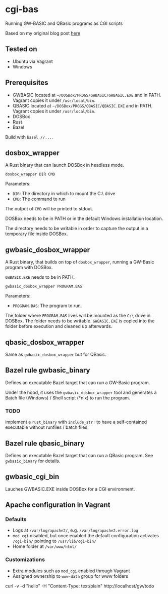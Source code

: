 # cgi-bas

Running GW-BASIC and QBasic programs as CGI scripts

Based on my original blog post [here](https://ngeor.com/2020/02/22/gwbasic-in-docker.html)

## Tested on

- Ubuntu via Vagrant
- Windows

## Prerequisites

- GWBASIC located at `~/DOSBox/PROGS/GWBASIC/GWBASIC.EXE` and in PATH.
  Vagrant copies it under `/usr/local/bin`.
- QBASIC located at `~/DOSBox/PROGS/QBASIC/QBASIC.EXE` and in PATH.
  Vagrant copies it under `/usr/local/bin`.
- DOSBox
- Rust
- Bazel

Build with `bazel //...`.

## dosbox_wrapper

A Rust binary that can launch DOSBox in headless mode.

```
dosbox_wrapper DIR CMD
```

Parameters:

- `DIR`: The directory in which to mount the C:\ drive
- `CMD`: The command to run

The output of `CMD` will be printed to stdout.

DOSBox needs to be in PATH or in the default Windows installation location.

The directory needs to be writable in order to capture the output
in a temporary file inside DOSBox.

## gwbasic_dosbox_wrapper

A Rust binary, that builds on top of `dosbox_wrapper`,
running a GW-Basic program with DOSBox.

`GWBASIC.EXE` needs to be in PATH.

```
gwbasic_dosbox_wrapper PROGRAM.BAS
```

Parameters:

- `PROGRAM.BAS`: The program to run.

The folder where `PROGRAM.BAS` lives will be mounted as the `C:\` drive
in DOSBox. The folder needs to be writable. `GWBASIC.EXE` is copied
into the folder before execution and cleaned up afterwards.

## qbasic_dosbox_wrapper

Same as `gwbasic_dosbox_wrapper` but for QBasic.

## Bazel rule gwbasic_binary

Defines an executable Bazel target that can run a GW-Basic program.

Under the hood, it uses the `gwbasic_dosbox_wrapper` tool and generates
a Batch file (Windows) / Shell script (*nix) to run the program.

### TODO

implement a `rust_binary` with `include_str!` to have a self-contained
executable without runfiles / batch files.

## Bazel rule qbasic_binary

Defines an executable Bazel target that can run a QBasic program.
See `gwbasic_binary` for details.

## gwbasic_cgi_bin

Lauches GWBASIC.EXE inside DOSBox for a CGI environment.

## Apache configuration in Vagrant

### Defaults

- Logs at `/var/log/apache2/`, e.g. `/var/log/apache2.error.log`
- `mod_cgi` disabled, but once enabled the default configuration
  activates `/cgi-bin/` pointing to `/usr/lib/cgi-bin/`
- Home folder at `/var/www/html/`

### Customizations

- Extra modules such as `mod_cgi` enabled through Vagrant
- Assigned ownership to `www-data` group for www folders

curl -v -d "hello" -H "Content-Type: text/plain" http://localhost/gw/todo
